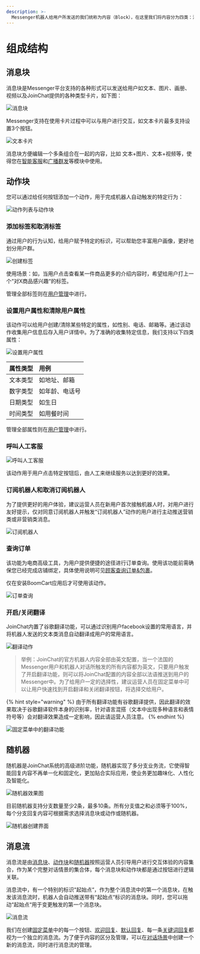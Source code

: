 ```yaml
---
description: >-
  Messenger机器人给用户所发送的我们统称为内容（Block），在这里我们将内容分为四类：消息块（Message）、动作块（Action）、随机器（Randomizer）和消息流（Flows）「消息流是由‘消息块’、‘动作块’和‘随机器’构成」。
---
```


# 组成结构

## 消息块

消息块是Messenger平台支持的各种形式可以发送给用户如文本、图片、画册、视频以及JoinChat提供的各种类型卡片，如下图：

![&#x6D88;&#x606F;&#x5757;](../.gitbook/assets/image%20%2859%29.png)

Messenger支持在使用卡片过程中可以与用户进行交互，如文本卡片最多支持设置3个按钮。

![&#x6587;&#x672C;&#x5361;&#x7247;](../.gitbook/assets/image%20%2825%29.png)

消息块方便编辑一个多条组合在一起的内容，比如 文本+图片、文本+视频等，使得您在[智能客服](https://app.gitbook.com/@joinchat/s/project/~/drafts/-M3EougYE79n0hgYbUR4/general-function)和[广播群发](../zhi-neng-ying-xiao/guang-bo-qun-fa.md)等模块中使用。

## 动作块

您可以通过给任何按钮添加一个动作，用于完成机器人自动触发的特定行为：

![&#x52A8;&#x4F5C;&#x5217;&#x8868;&#x4E0E;&#x52A8;&#x4F5C;&#x5757;](../.gitbook/assets/image%20%28176%29.png)

### 添加标签和取消标签

通过用户的行为认知，给用户赋予特定的标识，可以帮助您丰富用户画像，更好地划分用户群。

![&#x521B;&#x5EFA;&#x6807;&#x7B7E;](../.gitbook/assets/image%20%28175%29.png)

使用场景：如，当用户点击查看某一件商品更多的介绍内容时，希望给用户打上一个“对X商品感兴趣“的标签。

管理全部标签则在[用户管理](../us-e-r/yong-hu.md)中进行。

### 设置用户属性和清除用户属性

该动作可以给用户创建/清除某些特定的属性，如性别、电话、邮箱等。通过该动作收集用户信息后存入用户详情中。为了准确的收集特定信息，我们支持以下四类属性：

![&#x8BBE;&#x7F6E;&#x7528;&#x6237;&#x5C5E;&#x6027;](../.gitbook/assets/image%20%28125%29.png)

| 属性类型 | 用例 |
| :--- | :--- |
| 文本类型 | 如地址、邮箱 |
| 数字类型 | 如年龄、电话号 |
| 日期类型 | 如生日 |
| 时间类型 | 如用餐时间 |

管理全部属性则在[用户管理](../us-e-r/yong-hu.md)中进行。

### 呼叫人工客服

![&#x547C;&#x53EB;&#x4EBA;&#x5DE5;&#x5BA2;&#x670D;](../.gitbook/assets/image%20%28169%29.png)

该动作用于用户点击特定按钮后，由人工来继续服务以达到更好的效果。

### 订阅机器人和取消订阅机器人

为了提供更好的用户体验，建议运营人员在新用户首次接触机器人时，对用户进行友好提示，仅对同意订阅机器人并触发“订阅机器人”动作的用户进行主动推送营销类或非营销类消息。

![&#x8BA2;&#x9605;&#x673A;&#x5668;&#x4EBA;](../.gitbook/assets/image%20%28120%29.png)

### 查询订单

该功能为电商高级工具，为用户提供便捷的途径进行订单查询。使用该功能前需确保您已经完成店铺绑定，具体使用说明可见[顾客查询订单&包裹](../advanced-functions/gu-ke-cha-xun.md#gu-ke-cha-xun-ding-dan-bao-guo-zhuang-tai)。

仅在安装BoomCart应用后才可使用该动作。

![&#x8BA2;&#x5355;&#x67E5;&#x8BE2;](../.gitbook/assets/image%20%2863%29.png)

### 开启/关闭翻译

JoinChat内置了谷歌翻译功能，可以通过识别用户facebook设置的常用语言，并将机器人发送的文本类消息自动翻译成用户的常用语言。

![&#x7FFB;&#x8BD1;&#x52A8;&#x4F5C;](../.gitbook/assets/image%20%2812%29.png)

> 举例：JoinChat的官方机器人内容全部由英文配置，当一个法国的Messenger用户和机器人对话所触发的所有内容都为英文，只要用户触发了开启翻译功能，则可以将JoinChat配置的内容全部以法语推送到用户的Messenger中。为了给用户一定的选择性，建议运营人员在固定菜单中可以让用户快速找到开启翻译和关闭翻译按钮，将选择交给用户。

{% hint style="warning" %}
由于所有翻译功能有谷歌翻译提供，因此翻译的效果取决于谷歌翻译软件本身的识别率，针对语言混搭（文本中出现多种语言和表情符号等）会对翻译效果造成一定影响，因此请运营人员注意。
{% endhint %}

![&#x56FA;&#x5B9A;&#x83DC;&#x5355;&#x4E2D;&#x7684;&#x7FFB;&#x8BD1;&#x529F;&#x80FD;](../.gitbook/assets/image%20%28122%29.png)

## 随机器

随机器是JoinChat系统的高级进阶功能，随机器实现了多分支业务流，它使得智能回复内容不再单一化和固定化，更加贴合实际应用，使业务更加趣味化、人性化及智能化。

![&#x968F;&#x673A;&#x5668;&#x6548;&#x679C;&#x56FE;](../.gitbook/assets/sui-ji-qi.png)

目前随机器支持分支数量至少2条，最多10条。所有分支值之和必须等于100%，每个分支回复内容可根据需求选择消息块或动作或随机器。

![&#x968F;&#x673A;&#x5668;&#x521B;&#x5EFA;&#x754C;&#x9762;](../.gitbook/assets/sui-ji-qi-fen-zhi-tu-.png)

## 消息流

消息流是由[消息块](zu-cheng-jie-gou.md#xiao-xi-kuai)、[动作块](zu-cheng-jie-gou.md#dong-zuo-kuai)和[随机器](https://app.gitbook.com/@joinchat/s/project/~/drafts/-M3EVJufs5SJjkSA9_LC/basic-knowledge/zu-cheng-jie-gou#sui-ji-qi)按照运营人员引导用户进行交互体验的内容集合，作为某个完整对话情景的集合体，每个消息块和动作块都是通过按钮进行逻辑关联。

消息流中，有一个特别的标识“起始点“，作为整个消息流中的第一个消息块，在触发该消息流时，机器人会自动推送带有“起始点“标识的消息块。同时，您可以拖动“起始点“用于变更触发的第一个消息块。

![&#x6D88;&#x606F;&#x6D41;](../.gitbook/assets/image%20%28171%29.png)

我们在创建[固定菜单](../general-function/gu-ding-cai-dan.md)中的每一个按钮、[欢迎回复]()、[默认回复]()、每一条[关键词回复](../general-function/ai-hui-fu.md)都视为一个独立的消息流。为了便于内容的区分及管理，可以在[对话场景](../general-function/xiao-xi-guan-li.md)中创建一个新的消息流，同时进行消息流的管理。



